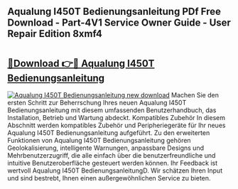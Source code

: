 ## Aqualung I450T Bedienungsanleitung PDf Free Download - Part-4V1 Service Owner Guide - User Repair Edition 8xmf4

# <h2><a href="http://df313x.blite.top/?on=Aqualung+I450T+Bedienungsanleitung">🔗Download 👉🔴 Aqualung I450T Bedienungsanleitung</a></h2>

[![Aqualung I450T Bedienungsanleitung new download](https://i.imgur.com/lujVjoI.png)](http://df313x.blite.top/?on=Aqualung+I450T+Bedienungsanleitung)
Machen Sie den ersten Schritt zur Beherrschung Ihres neuen Aqualung I450T Bedienungsanleitung mit diesem umfassenden Benutzerhandbuch, das Installation, Betrieb und Wartung abdeckt. Kompatibles Zubehör In diesem Abschnitt werden kompatibles Zubehör und Peripheriegeräte für Ihr neues Aqualung I450T Bedienungsanleitung aufgeführt. Zu den erweiterten Funktionen von Aqualung I450T Bedienungsanleitung gehören Geolokalisierung, intelligente Warnungen, anpassbare Designs und Mehrbenutzerzugriff, die alle einfach über die benutzerfreundliche und intuitive Benutzeroberfläche gesteuert werden können. Ihr Feedback ist wertvoll Aqualung I450T BedienungsanleitungD. Wir schätzen Ihren Input und sind bestrebt, Ihnen einen außergewöhnlichen Service zu bieten.
